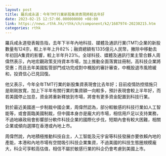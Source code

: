 ```yaml
---
layout: post
title: 羅兵咸永道：今年TMT行業新股集資表現將較去年好
date: 2023-02-15 12:57:06.000000000 +08:00
link: https://news.rthk.hk/rthk/ch/component/k2/1687974-20230215.htm
categories: rthk
---
```


羅兵咸永道發表報告指，去年下半年內地科技、媒體及通訊行業(TMT)企業的新股數量有124宗，較上半年上升82%；融資總額有1335億元人民幣，撇除中移動去年初回A集資的影響，較上半年升23%。全球科技、媒體及通訊行業主管合夥人周偉然表示，內地宏觀政策支持資本市場，加上推動全面落實註冊制，高科技企業將受惠；而且去年美國監管部門成功完成對中概股的審計審查，中概股退市風險緩和，投資信心已見回復。

他又表示，今年全年TMT行業的新股集資表現會比去年好；目前疫情防控措施只是剛剛放寬，加上下半年有關行業的集資額一向較多，預計表現會較上半年好，而若美國停止加息，資金將重新釋放到市場，將會有更多資金配置到科技行業。

對於最近美國進一步制裁中國企業，周偉然認為，部分較敏感的科技行業如人工智能等，或會面臨美國制裁，但中國本身亦是龐大的市場，相信用戶足以支持業務，不過地緣政局會影響部分軟件科技企業的國際化步伐，短期內會有較大困難，相關企業或傾向選擇在香港或內地上市。

周偉然說，內地積極推動科技自主，人工智能及元宇宙等科技發展亦要依賴內地的產能，本港和內地市場有空間吸引科技企業集資，不過美國的科技生態圈規模龐大，科企可享較高估值，相信不屬於敏感行業的科企仍會考慮到美國上市。

